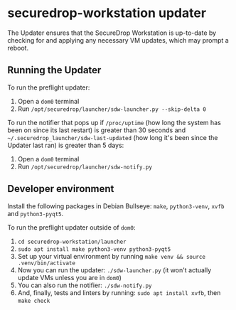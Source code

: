 # securedrop-workstation updater

The Updater ensures that the SecureDrop Workstation is up-to-date by checking for and applying any necessary VM updates, which may prompt a reboot.

## Running the Updater

To run the preflight updater:
1. Open a `dom0` terminal
2. Run `/opt/securedrop/launcher/sdw-launcher.py --skip-delta 0`

To run the notifier that pops up if `/proc/uptime` (how long the system has been on since its last restart) is greater than 30 seconds and `~/.securedrop_launcher/sdw-last-updated` (how long it's been since the Updater last ran) is greater than 5 days:
1. Open a `dom0` terminal
2. Run `/opt/securedrop/launcher/sdw-notify.py`

## Developer environment

Install the following packages in Debian Bullseye: `make`, `python3-venv`, `xvfb` and `python3-pyqt5`.

To run the preflight updater outside of `dom0`:

1. `cd securedrop-workstation/launcher`
2. `sudo apt install make python3-venv python3-pyqt5`
3. Set up your virtual environment by running `make venv && source .venv/bin/activate`
4. Now you can run the updater: `./sdw-launcher.py` (it won't actually update VMs unless you are in `dom0`)
5. You can also run the notifier: `./sdw-notify.py`
6. And, finally, tests and linters by running: `sudo apt install xvfb`, then `make check`
